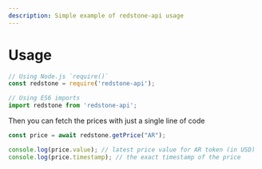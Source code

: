 ```yaml
---
description: Simple example of redstone-api usage
---
```


# Usage

```javascript
// Using Node.js `require()`
const redstone = require('redstone-api');

// Using ES6 imports
import redstone from 'redstone-api';
```

Then you can fetch the prices with just a single line of code

```javascript
const price = await redstone.getPrice("AR");

console.log(price.value); // latest price value for AR token (in USD)
console.log(price.timestamp); // the exact timestamp of the price
```

